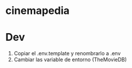# cinemapedia

# Dev

1. Copiar el .env.template y renombrarlo a .env
2. Cambiar las variable de entorno (TheMovieDB)
